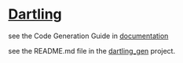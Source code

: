 # [Dartling](https://github.com/dzenanr/dartling) 

see the Code Generation Guide in [documentation](http://goo.gl/Fd08zZ)

see the README.md file in the 
[dartling_gen](https://github.com/dzenanr/dartling_gen) project.


